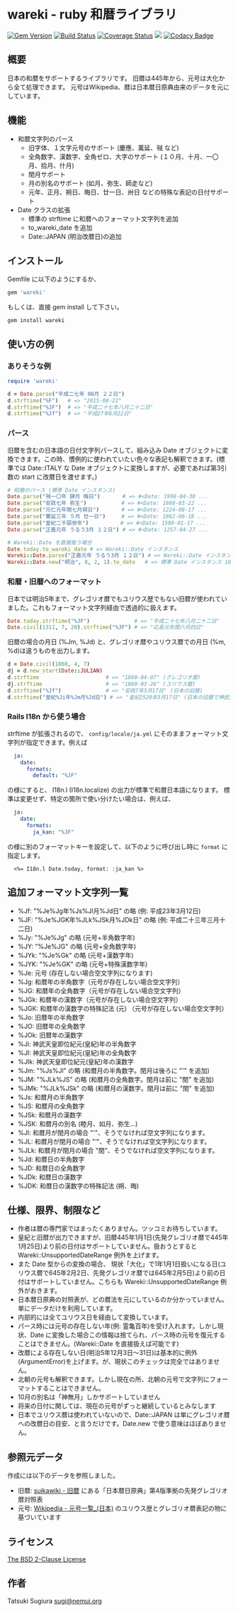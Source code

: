 # wareki - ruby 和暦ライブラリ

[<img src="https://badge.fury.io/rb/wareki.svg" alt="Gem Version" />](https://badge.fury.io/rb/wareki)
[<img src="https://travis-ci.org/sugi/wareki.svg?branch=master" alt="Build Status" />](https://travis-ci.org/sugi/wareki)
[<img src="https://coveralls.io/repos/sugi/wareki/badge.svg?branch=master&service=github" alt="Coverage Status" />](https://coveralls.io/github/sugi/wareki?branch=master)
[<img src="https://api.codeclimate.com/v1/badges/c9209422700b526d2b45/maintainability" />](https://codeclimate.com/github/sugi/wareki/maintainability)
[![Codacy Badge](https://api.codacy.com/project/badge/Grade/9242ddf1725c404aac2d9f82b9bc1d75)](https://www.codacy.com/app/sugi/wareki?utm_source=github.com&amp;utm_medium=referral&amp;utm_content=sugi/wareki&amp;utm_campaign=Badge_Grade)

## 概要

日本の和暦をサポートするライブラリです。
旧暦は445年から、元号は大化から全て処理できます。
元号はWikipedia、暦は日本暦日原典由来のデータを元にしています。

## 機能

  * 和暦文字列のパース
    * 旧字体、１文字元号のサポート (慶應、萬延、㍻ など)
    * 全角数字、漢数字、全角ゼロ、大字のサポート (１０月、十月、一〇月、拾月、什月)
    * 閏月サポート
    * 月の別名のサポート (如月、弥生、師走など)
    * 元年、正月、朔日、晦日、廿一日、卅日 などの特殊な表記の日付サポート
  * Date クラスの拡張
    * 標準の strftime に和暦へのフォーマット文字列を追加
    * to_wareki_date を追加
    * Date::JAPAN (明治改暦日)の追加

## インストール

Gemfile に以下のようにするか、

```ruby
gem 'wareki'
```

もしくは、直接 gem install して下さい。

```
gem install wareki
```

## 使い方の例

### ありそうな例

```ruby
require 'wareki'

d = Date.parse("平成二七年 08月 ２２日")
d.strftime("%F")   # => "2015-08-22"
d.strftime("%JF")  # => "平成二十七年八月二十二日"
d.strftime("%Jf")  # => "平成27年8月22日"
```

### パース

旧暦を含むの日本語の日付文字列パースして、組み込み Date オブジェクトに変換できます。この時、慣例的に使われていたい色々な表記も解釈できます。(標準では Date::ITALY な Date オブジェクトに変換しますが、必要であれば第3引数の start に改暦日を渡せます。)

```ruby
# 和暦のパース (標準 Date インスタンス)
Date.parse("㍻一〇年 肆月 晦日")       # => #<Date: 1998-04-30 ...
Date.parse("安政七年 弥生")           # => #<Date: 1860-03-22 ...
Date.parse("元仁元年閏七月朔日")       # => #<Date: 1224-08-17 ...
Date.parse("萬延三年 ５月 廿一日")     # => #<Date: 1862-06-18 ...
Date.parse("皇紀二千皕卌年")          # => #<Date: 1580-01-17 ...
Date.parse("正嘉元年 うるう3月 １２日") # => #<Date: 1257-04-27 ...

# Wareki::Date を直接扱う場合
Date.today.to_wareki_date # => Wareki::Date インスタンス
Wareki::Date.parse("正嘉元年 うるう3月 １２日") # => Wareki::Date インスタンス
Wareki::Date.new("明治", 8, 2, 1).to_date   # => 標準 Date インスタンス 1875-02-01
```

### 和暦・旧暦へのフォーマット

日本では明治5年まで、グレゴリオ暦でもユリウス歴でもない旧暦が使われていました。これもフォーマット文字列経由で透過的に扱えます。

```ruby
Date.today.strftime("%JF")              # => "平成二十七年八月二十二日"
Date.civil(1311, 7, 20).strftime("%JF") # => "応長元年閏六月四日"
```

旧暦の場合の月日 (%Jm, %Jd) と、グレゴリオ暦やユリウス暦での月日 (%m, %d)は違うものを出力します。

```ruby
d = Date.civil(1860, 4, 7)
dj = d.new_start(Date::JULIAN)
d.strftime                     # => "1860-04-07" (グレゴリオ暦)
dj.strftime                    # => "1860-03-26" (ユリウス暦)
d.strftime("%Jf")              # => "安政7年3月17日" (日本の旧暦)
d.strftime("皇紀%Ji年%Jm月%Jd日") # => "皇紀2520年3月17日" (日本の旧暦で神武天皇即位紀元年)
```

### Rails I18n から使う場合

strftime が拡張されるので、 `config/locale/ja.yml` にそのままフォーマット文字列が指定できます。例えば

```yaml
  ja:
    date:
      formats:
        default: "%JF"
```

の様にすると、 I18n.l (I18n.localize) の出力が標準で和暦日本語になります。
標準は変更せず、特定の箇所で使い分けたい場合は、例えば、

```yaml
  ja:
    date:
      formats:
        ja_kan: "%JF"
```

の様に別のフォーマットキーを設定して、以下のように呼び出し時に `format` に指定します。

```erb
  <%= I18n.l Date.today, format: :ja_kan %>
```

## 追加フォーマット文字列一覧

  * %Jf: "%Je%Jg年%Js%Jl月%Jd日" の略 (例: 平成23年3月12日)
  * %JF: "%Je%JGK年%JLk%JSk月%JDk日" の略 (例: 平成二十三年三月十二日)
  * %Jy: "%Je%Jg" の略 (元号+半角数字年)
  * %JY: "%Je%JG" の略 (元号+全角数字年)
  * %JYk: "%Je%Gk" の略 (元号+漢数字年)
  * %JYK: "%Je%GK" の略 (元号+特殊漢数字年)
  * %Je: 元号 (存在しない場合空文字列になります)
  * %Jg: 和暦年の半角数字（元号が存在しない場合空文字列）
  * %JG: 和暦年の全角数字（元号が存在しない場合空文字列）
  * %JGk: 和暦年の漢数字（元号が存在しない場合空文字列）
  * %JGK: 和暦年の漢数字の特殊記法 (元) （元号が存在しない場合空文字列）
  * %Jo: 旧暦年の半角数字
  * %JO: 旧暦年の全角数字
  * %JOk: 旧暦年の漢数字
  * %Ji: 神武天皇即位紀元(皇紀)年の半角数字
  * %JI: 神武天皇即位紀元(皇紀)年の全角数字
  * %JIk: 神武天皇即位紀元(皇紀)年の漢数字
  * %Jm: "%Js%Jl" の略 (和暦月の半角数字。閏月は後ろに "'" を追加)
  * %JM: "%JLk%JS" の略 (和暦月の全角数字。閏月は前に "閏" を追加)
  * %JMk: "%JLk%JSk" の略 (和暦月の漢数字。閏月は前に "閏" を追加)
  * %Js: 和暦月の半角数字
  * %JS: 和暦月の全角数字
  * %JSk: 和暦月の漢数字
  * %JSK: 和暦月の別名 (睦月、如月、弥生...)
  * %Jl: 和暦月が閏月の場合 "'"、そうでなければ空文字列になります。
  * %JL: 和暦月が閏月の場合 "’"、そうでなければ空文字列になります。
  * %JLk: 和暦月が閏月の場合 "閏"、そうでなければ空文字列になります。
  * %Jd: 和暦日の半角数字
  * %JD: 和暦日の全角数字
  * %JDk: 和暦日の漢数字
  * %JDK: 和暦日の漢数字の特殊記法 (朔、晦)

## 仕様、限界、制限など

* 作者は暦の専門家ではまったくありません。ツッコミお待ちしています。
* 皇紀と旧暦が出力できますが、旧暦445年1月1日(先発グレゴリオ暦で445年1月25日)より前の日付はサポートしていません。扱おうとすると Wareki::UnsupportedDateRange 例外を上げます。
* また Date 型からの変換の場合、 現状「大化」で1年1月1日扱いになる日(ユリウス暦で645年2月2日、先発グレゴリオ暦では645年2月5日)より前の日付はサポートしていません。こちらも Wareki::UnsupportedDateRange 例外がおきます。
* 日本暦日原典の対照表が、どの暦法を元にしているのか分かっていません。単にデータだけを利用しています。
* 内部的には全てユリウス日を経由して変換しています。
* パース時には元号の存在しない年(例: 霊亀百年)を受け入れます。しかし現状、Date に変換した場合この情報は捨てられ、パース時の元号を復元することはできません。(Wareki::Date を直接扱えば可能です)
* 改暦による存在しない日(明治5年12月3日〜31日)は基本的に例外(ArgumentError)を上げます。が、現状このチェックは完全ではありません。
* 北朝の元号も解釈できます。しかし現在の所、北朝の元号で文字列にフォーマットすることはできません。
* 10月の別名は「神無月」しかサポートしていません
* 将来の日付に関しては、現在の元号がずっと継続しているとみなします
* 日本でユリウス暦は使われていないので、Date::JAPAN は単にグレゴリオ暦への改暦日の目安、と言うだけです。Date.new で使う意味はほぼありません。

## 参照元データ

作成には以下のデータを参照しました。

* 旧暦: [suikawiki - 旧暦](http://wiki.suikawiki.org/n/%E6%97%A7%E6%9A%A6#section-%E5%AF%BE%E7%85%A7%E8%A1%A8%E3%81%A8%E5%A4%89%E6%8F%9B%E3%83%84%E3%83%BC%E3%83%AB) にある「日本暦日原典」第4版準拠の先発グレゴリオ暦対照表
* 元号: [Wikipedia - 元号一覧_(日本)](https://ja.wikipedia.org/wiki/%E5%85%83%E5%8F%B7%E4%B8%80%E8%A6%A7_%28%E6%97%A5%E6%9C%AC%29) のユリウス歴とグレゴリオ暦表記の物に基づいています

## ライセンス

[The BSD 2-Clause License](https://opensource.org/licenses/BSD-2-Clause)

## 作者

Tatsuki Sugiura <sugi@nemui.org>
